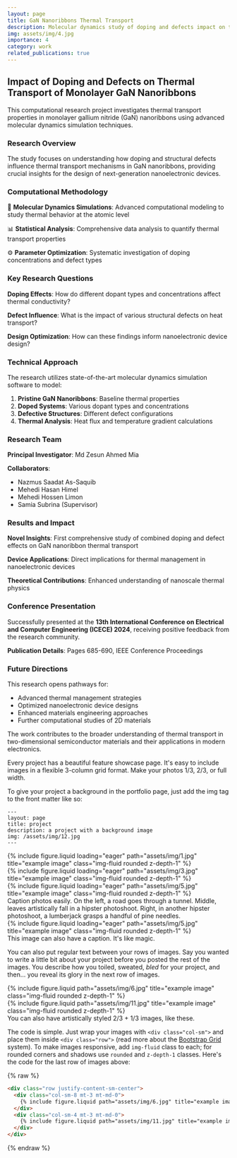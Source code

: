 ```yaml
---
layout: page
title: GaN Nanoribbons Thermal Transport
description: Molecular dynamics study of doping and defects impact on thermal properties
img: assets/img/4.jpg
importance: 4
category: work
related_publications: true
---
```


## Impact of Doping and Defects on Thermal Transport of Monolayer GaN Nanoribbons

This computational research project investigates thermal transport properties in monolayer gallium nitride (GaN) nanoribbons using advanced molecular dynamics simulation techniques.

### Research Overview

The study focuses on understanding how doping and structural defects influence thermal transport mechanisms in GaN nanoribbons, providing crucial insights for the design of next-generation nanoelectronic devices.

### Computational Methodology

🔬 **Molecular Dynamics Simulations**: Advanced computational modeling to study thermal behavior at the atomic level

📊 **Statistical Analysis**: Comprehensive data analysis to quantify thermal transport properties

⚙️ **Parameter Optimization**: Systematic investigation of doping concentrations and defect types

### Key Research Questions

**Doping Effects**: How do different dopant types and concentrations affect thermal conductivity?

**Defect Influence**: What is the impact of various structural defects on heat transport?

**Design Optimization**: How can these findings inform nanoelectronic device design?

### Technical Approach

The research utilizes state-of-the-art molecular dynamics simulation software to model:

1. **Pristine GaN Nanoribbons**: Baseline thermal properties
2. **Doped Systems**: Various dopant types and concentrations
3. **Defective Structures**: Different defect configurations
4. **Thermal Analysis**: Heat flux and temperature gradient calculations

### Research Team

**Principal Investigator**: Md Zesun Ahmed Mia

**Collaborators**:
- Nazmus Saadat As-Saquib
- Mehedi Hasan Himel  
- Mehedi Hossen Limon
- Samia Subrina (Supervisor)

### Results and Impact

**Novel Insights**: First comprehensive study of combined doping and defect effects on GaN nanoribbon thermal transport

**Device Applications**: Direct implications for thermal management in nanoelectronic devices

**Theoretical Contributions**: Enhanced understanding of nanoscale thermal physics

### Conference Presentation

Successfully presented at the **13th International Conference on Electrical and Computer Engineering (ICECE) 2024**, receiving positive feedback from the research community.

**Publication Details**: Pages 685-690, IEEE Conference Proceedings

### Future Directions

This research opens pathways for:
- Advanced thermal management strategies
- Optimized nanoelectronic device designs  
- Enhanced materials engineering approaches
- Further computational studies of 2D materials

The work contributes to the broader understanding of thermal transport in two-dimensional semiconductor materials and their applications in modern electronics.

Every project has a beautiful feature showcase page.
It's easy to include images in a flexible 3-column grid format.
Make your photos 1/3, 2/3, or full width.

To give your project a background in the portfolio page, just add the img tag to the front matter like so:

    ---
    layout: page
    title: project
    description: a project with a background image
    img: /assets/img/12.jpg
    ---

<div class="row">
    <div class="col-sm mt-3 mt-md-0">
        {% include figure.liquid loading="eager" path="assets/img/1.jpg" title="example image" class="img-fluid rounded z-depth-1" %}
    </div>
    <div class="col-sm mt-3 mt-md-0">
        {% include figure.liquid loading="eager" path="assets/img/3.jpg" title="example image" class="img-fluid rounded z-depth-1" %}
    </div>
    <div class="col-sm mt-3 mt-md-0">
        {% include figure.liquid loading="eager" path="assets/img/5.jpg" title="example image" class="img-fluid rounded z-depth-1" %}
    </div>
</div>
<div class="caption">
    Caption photos easily. On the left, a road goes through a tunnel. Middle, leaves artistically fall in a hipster photoshoot. Right, in another hipster photoshoot, a lumberjack grasps a handful of pine needles.
</div>
<div class="row">
    <div class="col-sm mt-3 mt-md-0">
        {% include figure.liquid loading="eager" path="assets/img/5.jpg" title="example image" class="img-fluid rounded z-depth-1" %}
    </div>
</div>
<div class="caption">
    This image can also have a caption. It's like magic.
</div>

You can also put regular text between your rows of images.
Say you wanted to write a little bit about your project before you posted the rest of the images.
You describe how you toiled, sweated, _bled_ for your project, and then... you reveal its glory in the next row of images.

<div class="row justify-content-sm-center">
    <div class="col-sm-8 mt-3 mt-md-0">
        {% include figure.liquid path="assets/img/6.jpg" title="example image" class="img-fluid rounded z-depth-1" %}
    </div>
    <div class="col-sm-4 mt-3 mt-md-0">
        {% include figure.liquid path="assets/img/11.jpg" title="example image" class="img-fluid rounded z-depth-1" %}
    </div>
</div>
<div class="caption">
    You can also have artistically styled 2/3 + 1/3 images, like these.
</div>

The code is simple.
Just wrap your images with `<div class="col-sm">` and place them inside `<div class="row">` (read more about the <a href="https://getbootstrap.com/docs/4.4/layout/grid/">Bootstrap Grid</a> system).
To make images responsive, add `img-fluid` class to each; for rounded corners and shadows use `rounded` and `z-depth-1` classes.
Here's the code for the last row of images above:

{% raw %}

```html
<div class="row justify-content-sm-center">
  <div class="col-sm-8 mt-3 mt-md-0">
    {% include figure.liquid path="assets/img/6.jpg" title="example image" class="img-fluid rounded z-depth-1" %}
  </div>
  <div class="col-sm-4 mt-3 mt-md-0">
    {% include figure.liquid path="assets/img/11.jpg" title="example image" class="img-fluid rounded z-depth-1" %}
  </div>
</div>
```

{% endraw %}

